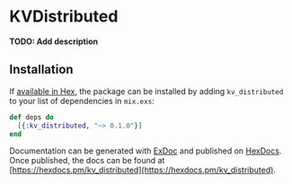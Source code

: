 # KVDistributed

**TODO: Add description**

## Installation

If [available in Hex](https://hex.pm/docs/publish), the package can be installed
by adding `kv_distributed` to your list of dependencies in `mix.exs`:

```elixir
def deps do
  [{:kv_distributed, "~> 0.1.0"}]
end
```

Documentation can be generated with [ExDoc](https://github.com/elixir-lang/ex_doc)
and published on [HexDocs](https://hexdocs.pm). Once published, the docs can
be found at [https://hexdocs.pm/kv_distributed](https://hexdocs.pm/kv_distributed).

